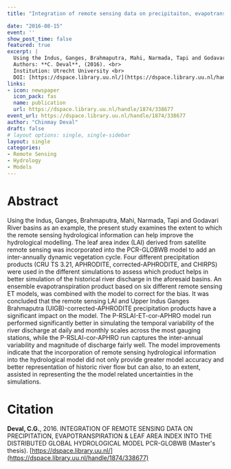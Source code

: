 ```yaml
---
title: "Integration of remote sensing data on precipitaiton, evapotranspiration and leaf area index into the distributed global hydrological model PCR-GLOBWB"

date: "2016-08-15"
event: ''
show_post_time: false
featured: true
excerpt: |
  Using the Indus, Ganges, Brahmaputra, Mahi, Narmada, Tapi and Godavari River basins as an example, the present study examines the extent to which the remote sensing hydrological information can help improve the hydrological modelling.<br>
  Authors: **C. Deval**, (2016). <br>
  Institution: Utrecht University <br>
  DOI: [https://dspace.library.uu.nl/](https://dspace.library.uu.nl/handle/1874/338677)
links:
- icon: newspaper
  icon_pack: fas
  name: publication
  url: https://dspace.library.uu.nl/handle/1874/338677
event_url: https://dspace.library.uu.nl/handle/1874/338677
author: "Chinmay Deval"
draft: false
# layout options: single, single-sidebar
layout: single
categories:
- Remote Sensing
- Hydrology
- Models
---
```


# Abstract

Using the Indus, Ganges, Brahmaputra, Mahi, Narmada, Tapi and Godavari River basins as an example, the present study examines the extent to which the remote sensing hydrological information can help improve the hydrological modelling. The leaf area index (LAI) derived from satellite remote sensing was incorporated into the PCR-GLOBWB model to add an inter-annually dynamic vegetation cycle. Four different precipitation products (CRU TS 3.21, APHRODITE, corrected-APHRODITE, and CHIRPS) were used in the different simulations to assess which product helps in better simulation of the historical river discharge in the aforesaid basins. An ensemble evapotranspiration product based on six different remote sensing ET models, was combined with the model to correct for the bias. It was concluded that the remote sensing LAI and Upper Indus Ganges Brahmaputra (UIGB)-corrected-APHRODITE precipitation products have a significant impact on the model. The P-RSLAI-ET-cor-APHRO model run performed significantly better in simulating the temporal variability of the river discharge at daily and monthly scales across the most gauging stations, while the P-RSLAI-cor-APHRO run captures the inter-annual variability and magnitude of discharge fairly well. The model improvements indicate that the incorporation of remote sensing hydrological information into the hydrological model did not only provide greater model accuracy and better representation of historic river flow but can also, to an extent, assisted in representing the the model related uncertainties in the simulations.


# Citation

**Deval, C.G.**, 2016. INTEGRATION OF REMOTE SENSING DATA ON PRECIPITATION, EVAPOTRANSPIRATION & LEAF AREA INDEX INTO THE DISTRIBUTED GLOBAL HYDROLOGICAL MODEL PCR-GLOBWB (Master's thesis).
[https://dspace.library.uu.nl/](https://dspace.library.uu.nl/handle/1874/338677)
